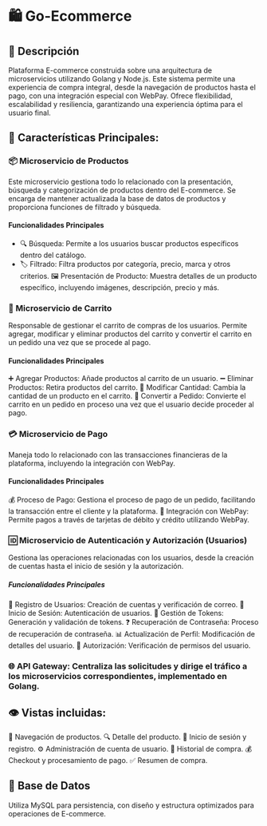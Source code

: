 # 🛍️ Go-Ecommerce

## 📝 Descripción
Plataforma E-commerce construida sobre una arquitectura de microservicios utilizando Golang y Node.js. Este sistema permite una experiencia de compra integral, desde la navegación de productos hasta el pago, con una integración especial con WebPay. Ofrece flexibilidad, escalabilidad y resiliencia, garantizando una experiencia óptima para el usuario final.

## 🌟 Características Principales:

### 📦 Microservicio de Productos
Este microservicio gestiona todo lo relacionado con la presentación, búsqueda y categorización de productos dentro del E-commerce. Se encarga de mantener actualizada la base de datos de productos y proporciona funciones de filtrado y búsqueda.

#### Funcionalidades Principales
* 🔍 Búsqueda: Permite a los usuarios buscar productos específicos dentro del catálogo.
* 🏷️ Filtrado: Filtra productos por categoría, precio, marca y otros criterios.
🖼️ Presentación de Producto: Muestra detalles de un producto específico, incluyendo imágenes, descripción, precio y más.

### 🛒 Microservicio de Carrito
Responsable de gestionar el carrito de compras de los usuarios. Permite agregar, modificar y eliminar productos del carrito y convertir el carrito en un pedido una vez que se procede al pago.

#### Funcionalidades Principales
➕ Agregar Productos: Añade productos al carrito de un usuario.
➖ Eliminar Productos: Retira productos del carrito.
🔄 Modificar Cantidad: Cambia la cantidad de un producto en el carrito.
💼 Convertir a Pedido: Convierte el carrito en un pedido en proceso una vez que el usuario decide proceder al pago.

### 💳 Microservicio de Pago
Maneja todo lo relacionado con las transacciones financieras de la plataforma, incluyendo la integración con WebPay.

#### Funcionalidades Principales
💰 Proceso de Pago: Gestiona el proceso de pago de un pedido, facilitando la transacción entre el cliente y la plataforma.
🔗 Integración con WebPay: Permite pagos a través de tarjetas de débito y crédito utilizando WebPay.

### 🆔 Microservicio de Autenticación y Autorización (Usuarios)
Gestiona las operaciones relacionadas con los usuarios, desde la creación de cuentas hasta el inicio de sesión y la autorización.

##### Funcionalidades Principales
📝 Registro de Usuarios: Creación de cuentas y verificación de correo.
🔐 Inicio de Sesión: Autenticación de usuarios.
🔑 Gestión de Tokens: Generación y validación de tokens.
❓ Recuperación de Contraseña: Proceso de recuperación de contraseña.
📊 Actualización de Perfil: Modificación de detalles del usuario.
🛂 Autorización: Verificación de permisos del usuario.

### 🌐 API Gateway: Centraliza las solicitudes y dirige el tráfico a los microservicios correspondientes, implementado en Golang.

## 👁️ Vistas incluidas:
📖 Navegación de productos.
🔍 Detalle del producto.
🔐 Inicio de sesión y registro.
⚙️ Administración de cuenta de usuario.
📜 Historial de compra.
💰 Checkout y procesamiento de pago.
✅ Resumen de compra.

## 💾 Base de Datos
Utiliza MySQL para persistencia, con diseño y estructura optimizados para operaciones de E-commerce.
